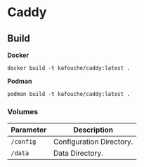# Caddy

## Build

**Docker**

```
docker build -t kafouche/caddy:latest .
```

**Podman**

```
podman build -t kafouche/caddy:latest .
```

### Volumes

| Parameter | Description              |
|-----------|--------------------------|
| `/config` | Configuration Directory. |
| `/data`   | Data Directory.          |